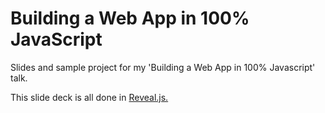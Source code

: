 Building a Web App in 100% JavaScript
===================

Slides and sample project for my 'Building a Web App in 100% Javascript' talk. 

This slide deck is all done in [Reveal.js.](http://lab.hakim.se/reveal-js/#/)